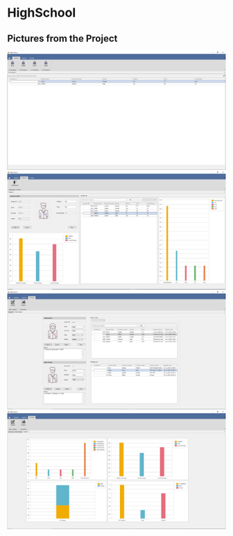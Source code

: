 # HighSchool

## Pictures from the Project

![](HighSchool/Photos/StudentsPhoto.PNG)
![](HighSchool/Photos/TeacherPhoto.PNG)
![](HighSchool/Photos/PrincipalUpdatePhoto.PNG)
![](HighSchool/Photos/PrincipalGraphics.PNG)

